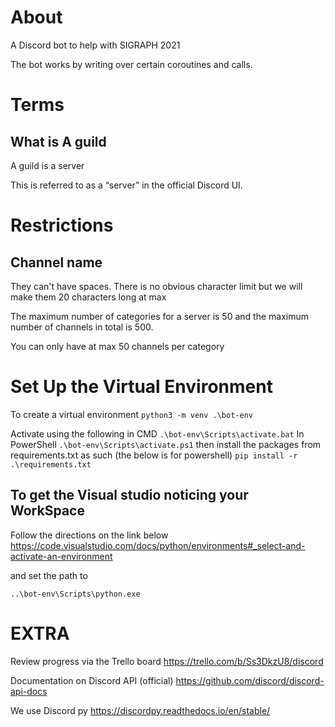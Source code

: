 # About
A Discord bot to help with SIGRAPH 2021

The bot works by writing over certain coroutines and calls.


# Terms
## What is A guild
A guild is a server

This is referred to as a “server” in the official Discord UI.



# Restrictions
## Channel name
They can't have spaces. There is no obvious character limit but we will make them 20 characters long at max

The maximum number of categories for a server is 50 and the maximum number of channels in total is 500.

You can only have at max 50 channels per category


# Set Up the Virtual Environment
To create a virtual environment
`python3 -m venv .\bot-env`

Activate using the following
in CMD
`.\bot-env\Scripts\activate.bat`
In PowerShell
`.\bot-env\Scripts\activate.ps1`
then install the packages from requirements.txt as such (the below is for powershell)
`pip install -r .\requirements.txt`

## To get the Visual studio noticing your WorkSpace

Follow the directions on the link below 
https://code.visualstudio.com/docs/python/environments#_select-and-activate-an-environment

and set the path to

`..\bot-env\Scripts\python.exe`


# EXTRA
Review progress via the Trello board
https://trello.com/b/Ss3DkzU8/discord

Documentation on Discord API (official)
https://github.com/discord/discord-api-docs

We use Discord py
https://discordpy.readthedocs.io/en/stable/
